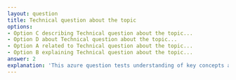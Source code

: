 ```yaml
---
layout: question
title: Technical question about the topic
options:
- Option C describing Technical question about the topic...
- Option D about Technical question about the topic...
- Option A related to Technical question about the topic...
- Option B explaining Technical question about the topic...
answer: 2
explanation: 'This azure question tests understanding of key concepts and best practices.'
---
```

